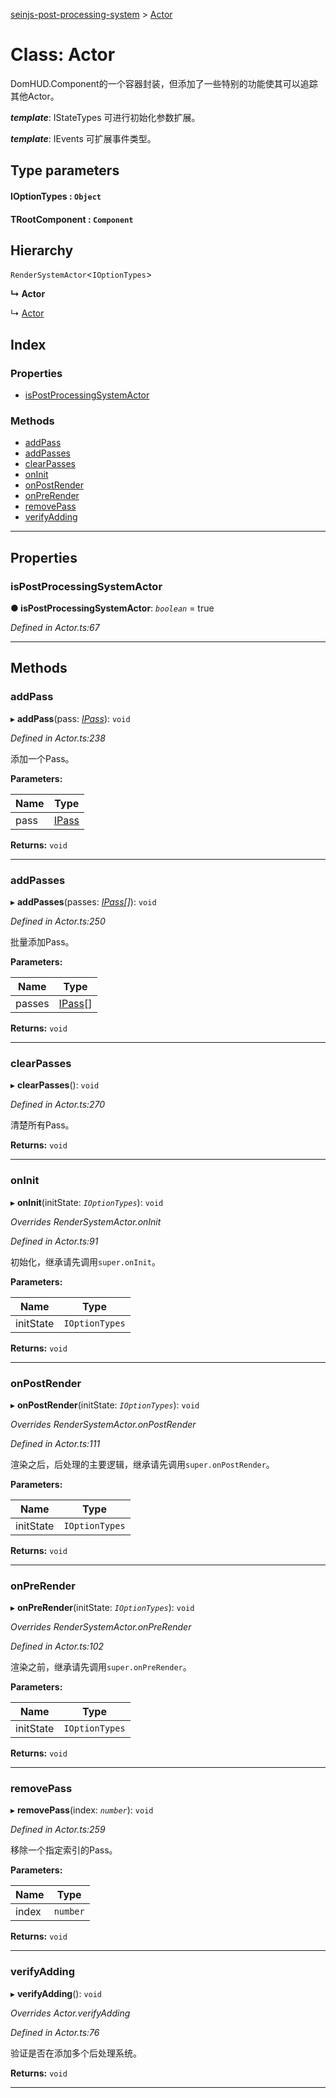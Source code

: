 [seinjs-post-processing-system](../README.md) > [Actor](../classes/actor.md)

# Class: Actor

DomHUD.Component的一个容器封装，但添加了一些特别的功能使其可以追踪其他Actor。

*__template__*: IStateTypes 可进行初始化参数扩展。

*__template__*: IEvents 可扩展事件类型。

## Type parameters
#### IOptionTypes :  `Object`
#### TRootComponent :  `Component`
## Hierarchy

 `RenderSystemActor`<`IOptionTypes`>

**↳ Actor**

↳  [Actor](_seinjs_.postprocessingsystem.actor.md)

## Index

### Properties

* [isPostProcessingSystemActor](actor.md#ispostprocessingsystemactor)

### Methods

* [addPass](actor.md#addpass)
* [addPasses](actor.md#addpasses)
* [clearPasses](actor.md#clearpasses)
* [onInit](actor.md#oninit)
* [onPostRender](actor.md#onpostrender)
* [onPreRender](actor.md#onprerender)
* [removePass](actor.md#removepass)
* [verifyAdding](actor.md#verifyadding)

---

## Properties

<a id="ispostprocessingsystemactor"></a>

###  isPostProcessingSystemActor

**● isPostProcessingSystemActor**: *`boolean`* = true

*Defined in Actor.ts:67*

___

## Methods

<a id="addpass"></a>

###  addPass

▸ **addPass**(pass: *[IPass](../interfaces/ipass.md)*): `void`

*Defined in Actor.ts:238*

添加一个Pass。

**Parameters:**

| Name | Type |
| ------ | ------ |
| pass | [IPass](../interfaces/ipass.md) |

**Returns:** `void`

___
<a id="addpasses"></a>

###  addPasses

▸ **addPasses**(passes: *[IPass](../interfaces/ipass.md)[]*): `void`

*Defined in Actor.ts:250*

批量添加Pass。

**Parameters:**

| Name | Type |
| ------ | ------ |
| passes | [IPass](../interfaces/ipass.md)[] |

**Returns:** `void`

___
<a id="clearpasses"></a>

###  clearPasses

▸ **clearPasses**(): `void`

*Defined in Actor.ts:270*

清楚所有Pass。

**Returns:** `void`

___
<a id="oninit"></a>

###  onInit

▸ **onInit**(initState: *`IOptionTypes`*): `void`

*Overrides RenderSystemActor.onInit*

*Defined in Actor.ts:91*

初始化，继承请先调用`super.onInit`。

**Parameters:**

| Name | Type |
| ------ | ------ |
| initState | `IOptionTypes` |

**Returns:** `void`

___
<a id="onpostrender"></a>

###  onPostRender

▸ **onPostRender**(initState: *`IOptionTypes`*): `void`

*Overrides RenderSystemActor.onPostRender*

*Defined in Actor.ts:111*

渲染之后，后处理的主要逻辑，继承请先调用`super.onPostRender`。

**Parameters:**

| Name | Type |
| ------ | ------ |
| initState | `IOptionTypes` |

**Returns:** `void`

___
<a id="onprerender"></a>

###  onPreRender

▸ **onPreRender**(initState: *`IOptionTypes`*): `void`

*Overrides RenderSystemActor.onPreRender*

*Defined in Actor.ts:102*

渲染之前，继承请先调用`super.onPreRender`。

**Parameters:**

| Name | Type |
| ------ | ------ |
| initState | `IOptionTypes` |

**Returns:** `void`

___
<a id="removepass"></a>

###  removePass

▸ **removePass**(index: *`number`*): `void`

*Defined in Actor.ts:259*

移除一个指定索引的Pass。

**Parameters:**

| Name | Type |
| ------ | ------ |
| index | `number` |

**Returns:** `void`

___
<a id="verifyadding"></a>

###  verifyAdding

▸ **verifyAdding**(): `void`

*Overrides Actor.verifyAdding*

*Defined in Actor.ts:76*

验证是否在添加多个后处理系统。

**Returns:** `void`

___

